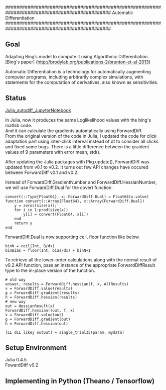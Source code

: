 ##############################################################################################
Automatic Differentiation
##############################################################################################

Goal
------------
Adapting Bing’s model to compute it using Algorithmic Differentiation.
[Bing's paper] (http://brodylab.org/publications-2/brunton-et-al-2013)

Automatic Differentiation is a technology for automatically augmenting computer programs, including arbitrarily complex simulations, with statements for the computation of derivatives, also known as sensitivities.

Status
-------
[Julia_autodiff_JupyterNotebook](https://github.com/misun6312/autodiff/blob/master/Julia_autodiff.ipynb)

In Julia, now it produces the same Loglikelihood values with the bing's matlab code.  
And it can calculate the gradients automatically using ForwardDiff.  
From the original version of the code in Julia, I updated the code for click adaptation part using inter-click interval instead of dt to consider all clicks and fixed some bugs. 
There is a little difference between the graident values of 9 parameters with error mean, std().

After updating the Julia packages with Pkg.update(), ForwardDiff was updated from v0.1 to v0.2. It turns out few API changes have occured between ForwardDiff v0.1 and v0.2.  

Instead of ForwardDiff.GradientNumber and ForwardDiff.HessianNumber, we will use ForwardDiff.Dual for the covert function.

    convert(::Type{Float64}, x::ForwardDiff.Dual) = Float64(x.value)
    function convert(::Array{Float64}, x::Array{ForwardDiff.Dual}) 
        y = zeros(size(x)); 
        for i in 1:prod(size(x)) 
            y[i] = convert(Float64, x[i]) 
        end
        return y
    end

ForwardDiff.Dual is now supporting ceil, floor function like below. 

    binN = ceil(Int, B/dx) 
    binBias = floor(Int, bias/dx) + binN+1  

To retrieve all the lower-order calculations along with the normal result of v0.2 API function, pass an instance of the appropriate ForwardDiffResult type to the in-place version of the function.

    # old way
    answer, results = ForwardDiff.hessian(f, x, AllResults)
    v = ForwardDiff.value(results)
    g = ForwardDiff.gradient(results)
    h = ForwardDiff.hessian(results) 
    # new way
    out = HessianResult(x)
    ForwardDiff.hessian!(out, f, x)
    v = ForwardDiff.value(out)
    g = ForwardDiff.gradient(out)
    h = ForwardDiff.hessian(out)




```
[LL dLL likey output] = single_trial35(param, mydata)
```

Setup Environment
-------
Julia 0.4.5  
FowardDiff v0.2

Implementing in Python (Theano / Tensorflow) 
-------

